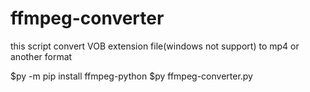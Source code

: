 # ffmpeg-converter

this script convert VOB extension file(windows not support) to mp4 or another format

$py -m pip install ffmpeg-python
$py ffmpeg-converter.py
